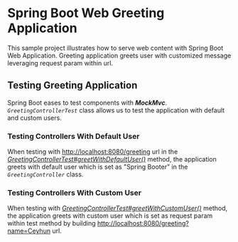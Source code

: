 # Spring Boot Web Greeting Application

This sample project illustrates how to serve web content with Spring Boot Web Application. Greeting application greets user with customized message leveraging request param within url.

## Testing Greeting Application

Spring Boot eases to test components with ***MockMvc***. *`GreetingControllerTest`* class allows us to test the application with default and custom users.

### Testing Controllers With Default User

When testing with [http://localhost:8080/greeting](http://localhost:8080/greeting) url in the  [*GreetingControllerTest#greetWithDefaultUser()*](spring-web-greeting/greetWithDefaultUser.md) method, the application greets with default user which is set as "Spring Booter" in the *`GreetingController`* class.

### Testing Controllers With Custom User

When testing with [*GreetingControllerTest#greetWithCustomUser()*](spring-web-greeting/greetWithCustomUser.md) method, the application greets with custom user which is set as request param within test method by building [http://localhost:8080/greeting?name=Ceyhun](http://localhost:8080/greeting?name=Ceyhun) url.
